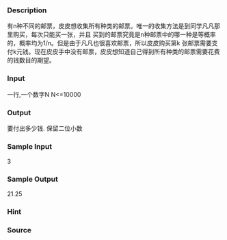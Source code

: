
### Description
有n种不同的邮票，皮皮想收集所有种类的邮票。唯一的收集方法是到同学凡凡那里购买，每次只能买一张，并且
买到的邮票究竟是n种邮票中的哪一种是等概率的，概率均为1/n。但是由于凡凡也很喜欢邮票，所以皮皮购买第k
张邮票需要支付k元钱。现在皮皮手中没有邮票，皮皮想知道自己得到所有种类的邮票需要花费的钱数目的期望。
### Input
一行,一个数字N N<=10000
### Output
要付出多少钱. 保留二位小数
### Sample Input
3
### Sample Output
21.25
### Hint

### Source
